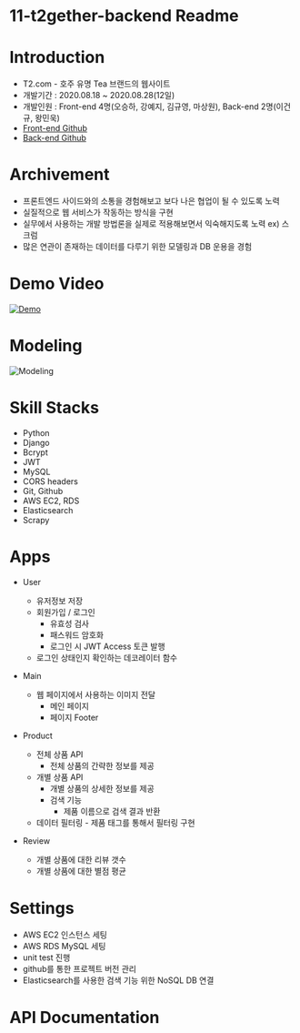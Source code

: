 # 11-t2gether-backend Readme

# Introduction
* T2.com - 호주 유명 Tea 브랜드의 웹사이트
* 개발기간 : 2020.08.18 ~ 2020.08.28(12일)
* 개발인원 : Front-end 4명(오승하, 강예지, 김규영, 마상원), Back-end 2명(이건규, 왕민욱)
* [Front-end Github](https://github.com/wecode-bootcamp-korea/11-t2gether-frontend)
* [Back-end Github](https://github.com/wecode-bootcamp-korea/11-t2gether-backend)

# Archivement
- 프론트엔드 사이드와의 소통을 경험해보고 보다 나은 협업이 될 수 있도록 노력
- 실질적으로 웹 서비스가 작동하는 방식을 구현
- 실무에서 사용하는 개발 방법론을 실제로 적용해보면서 익숙해지도록 노력 ex) 스크럼
- 많은 연관이 존재하는 데이터를 다루기 위한 모델링과 DB 운용을 경험


# Demo Video
[![Demo](https://cdn.glitch.com/b267435c-fe08-4f53-8ded-95a7233fa13f%2Fzigbang-demo.png?v=1595485209854)](https://www.youtube.com/watch?v=kQA25QKZKUQ)

# Modeling
![Modeling](https://cdn.glitch.com/b267435c-fe08-4f53-8ded-95a7233fa13f%2Fzookbang_20200718_38_32.png?v=1595065302156)

# Skill Stacks
* Python
* Django
* Bcrypt
* JWT
* MySQL
* CORS headers
* Git, Github
* AWS EC2, RDS
* Elasticsearch
* Scrapy

# Apps
* User
	- 유저정보 저장
  - 회원가입 / 로그인
  	- 유효성 검사
    - 패스워드 암호화
    - 로그인 시 JWT Access 토큰 발행
  - 로그인 상태인지 확인하는 데코레이터 함수
 
* Main
  - 웹 페이지에서 사용하는 이미지 전달
    - 메인 페이지
    - 페이지 Footer
   
* Product
  - 전체 상품 API
    - 전체 상품의 간략한 정보를 제공
  - 개별 상품 API
    - 개별 상품의 상세한 정보를 제공
	- 검색 기능
		- 제품 이름으로 검색 결과 반환
  - 데이터 필터링
		- 제품 태그를 통해서 필터링 구현

* Review
  - 개별 상품에 대한 리뷰 갯수
  - 개별 상품에 대한 별점 평균
  
# Settings
* AWS EC2 인스턴스 세팅
* AWS RDS MySQL 세팅
* unit test 진행
* github를 통한 프로젝트 버전 관리
* Elasticsearch를 사용한 검색 기능 위한 NoSQL DB 연결

# API Documentation
